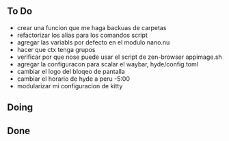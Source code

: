 ## To Do

- crear una funcion que me haga backuas de carpetas
- refactorizar los alias para los comandos script
- agregar las variabls por defecto en el modulo nano.nu
- hacer que ctx tenga grupos
- verificar por que nose puede usar el script de zen-browser appimage.sh
- agregar la configuracon para scalar el waybar, hyde/config.toml
- cambiar el logo del bloqeo de pantalla
- cambiar el horario de hyde a peru -5:00
- modularizar mi configuracion de kitty

## Doing


## Done

